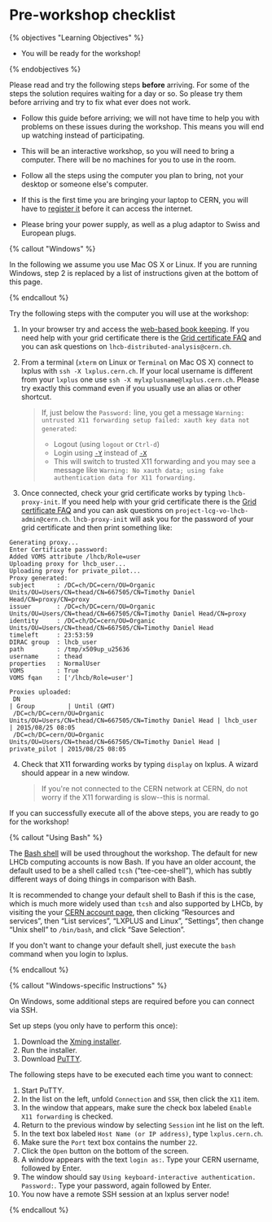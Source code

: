 # Pre-workshop checklist

{% objectives "Learning Objectives" %}

* You will be ready for the workshop!

{% endobjectives %}

Please read and try the following steps **before** arriving. For
some of the steps the solution requires waiting for a day or so.
So please try them before arriving and try to fix what ever does
not work.

* Follow this guide before arriving; we will not have time to help
you with problems on these issues during the workshop. This means
you will end up watching instead of participating.

* This will be an interactive workshop, so you will need to bring
a computer. There will be no machines for you to use in the room.

* Follow all the steps using the computer you plan to bring, not
your desktop or someone else's computer.

* If this is the first time you are bringing your laptop to CERN, you
will have to [register it](https://information-technology.web.cern.ch/help/connect-your-device) before it can
access the internet.

* Please bring your power supply, as well as a plug adaptor to Swiss and European plugs.

{% callout "Windows" %}

In the following we assume you use Mac OS X or Linux. If you are running
Windows, step 2 is replaced by a list of instructions given at the bottom
of this page.

{% endcallout %}

Try the following steps with the computer you will use at the workshop:

 1. In your browser try and access the [web-based book keeping](https://lhcb-portal-dirac.cern.ch/DIRAC/).
    If you need help with your grid certificate there is the
    [Grid certificate FAQ](https://twiki.cern.ch/twiki/bin/view/LHCb/FAQ/Certificate)
    and you can ask questions on `lhcb-distributed-analysis@cern.ch`.
 2. From a terminal (`xterm` on Linux or `Terminal` on Mac OS X) connect to
    lxplus with `ssh -X lxplus.cern.ch`.
    If your local username is different from your `lxplus` one use `ssh -X mylxplusname@lxplus.cern.ch`.
    Please try exactly this command even if you usually use an alias or other shortcut.
    >If, just below the `Password:` line, you get a message `Warning: untrusted X11 forwarding setup failed: xauth key data not generated`:
    >* Logout (using `logout` or `Ctrl-d`)
    >* Login using [`-Y`](https://man.openbsd.org/ssh#Y) instead of [`-X`](https://man.openbsd.org/ssh#X)
    >* This will switch to trusted X11 forwarding and you may see a message like `Warning: No xauth data; using fake authentication data for X11 forwarding.`

 3. Once connected, check your grid certificate works by typing
    `lhcb-proxy-init`. If you need help with your grid certificate there is the
    [Grid certificate FAQ](https://twiki.cern.ch/twiki/bin/view/LHCb/FAQ/Certificate)
    and you can ask questions on `project-lcg-vo-lhcb-admin@cern.ch`.
    `lhcb-proxy-init` will ask you for the password of your grid certificate and then print something like:

  ```
  Generating proxy...
  Enter Certificate password:
  Added VOMS attribute /lhcb/Role=user
  Uploading proxy for lhcb_user...
  Uploading proxy for private_pilot...
  Proxy generated:
  subject      : /DC=ch/DC=cern/OU=Organic Units/OU=Users/CN=thead/CN=667505/CN=Timothy Daniel Head/CN=proxy/CN=proxy
  issuer       : /DC=ch/DC=cern/OU=Organic Units/OU=Users/CN=thead/CN=667505/CN=Timothy Daniel Head/CN=proxy
  identity     : /DC=ch/DC=cern/OU=Organic Units/OU=Users/CN=thead/CN=667505/CN=Timothy Daniel Head
  timeleft     : 23:53:59
  DIRAC group  : lhcb_user
  path         : /tmp/x509up_u25636
  username     : thead
  properties   : NormalUser
  VOMS         : True
  VOMS fqan    : ['/lhcb/Role=user']

  Proxies uploaded:
   DN                                                                                 | Group         | Until (GMT)
   /DC=ch/DC=cern/OU=Organic Units/OU=Users/CN=thead/CN=667505/CN=Timothy Daniel Head | lhcb_user     | 2015/08/25 08:05
   /DC=ch/DC=cern/OU=Organic Units/OU=Users/CN=thead/CN=667505/CN=Timothy Daniel Head | private_pilot | 2015/08/25 08:05
  ```

 4. Check that X11 forwarding works by typing `display` on lxplus. A wizard should appear in 
    a new window. 
    >If you're not connected to the CERN network at CERN, do not worry if the X11 forwarding is slow--this is normal.

If you can successfully execute all of the above steps, you are ready to go for
the workshop!

{% callout "Using Bash" %}

The [Bash shell](http://cern.ch/go/gdJ9) will be used
throughout the workshop.
The default for new LHCb computing accounts is now Bash. If you have an older
account, the default used to be a shell called `tcsh`
(“tee-cee-shell”), which has subtly different ways of doing things
in comparison with Bash.

It is recommended to change your default shell to Bash if this is the case, which is much more
widely used than `tcsh` and also supported by LHCb, by visiting the your
[CERN account page](https://account.cern.ch), then clicking “Resources and
services”, then “List services”, “LXPLUS and Linux”, “Settings”, then change
“Unix shell” to `/bin/bash`, and click “Save Selection”.

If you don't want to change your default shell, just execute the `bash`
command when you login to lxplus.

{% endcallout %}


{% callout "Windows-specific Instructions" %}

On Windows, some additional steps are required before you can connect via SSH.

Set up steps (you only have to perform this once):

1. Download the [Xming installer](https://sourceforge.net/projects/xming/files/latest/download).
2. Run the installer.
3. Download [PuTTY](https://the.earth.li/~sgtatham/putty/latest/x86/putty.exe).

The following steps have to be executed each time you want to connect:

1. Start PuTTY.
2. In the list on the left, unfold `Connection` and `SSH`, then click the `X11` item.
3. In the window that appears, make sure the check box labeled `Enable X11 forwarding` is checked.
4. Return to the previous window by selecting `Session` int he list on the left.
5. In the text box labeled `Host Name (or IP address)`, type `lxplus.cern.ch`.
6. Make sure the `Port` text box contains the number `22`.
7. Click the `Open` button on the bottom of the screen.
8. A window appears with the text `login as:`. Type your CERN username, followed by Enter.
9. The window should say `Using keyboard-interactive authentication. Password:`. Type your password, again followed by Enter.
10. You now have a remote SSH session at an lxplus server node!

{% endcallout %}
